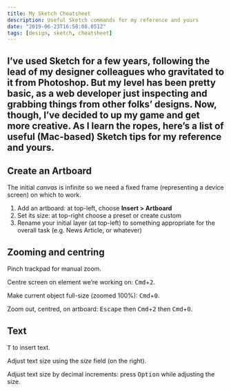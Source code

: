 ```yaml
---
title: My Sketch Cheatsheet
description: Useful Sketch commands for my reference and yours
date: "2019-06-23T16:58:08.051Z"
tags: [design, sketch, cheatsheet]
---
```

I’ve used Sketch for a few years, following the lead of my designer colleagues who gravitated to it from Photoshop. But my level has been pretty basic, as a web developer just inspecting and grabbing things from other folks’ designs. Now, though, I’ve decided to up my game and get more creative. As I learn the ropes, here’s a list of useful (Mac-based) Sketch tips for my reference and yours.
---

## Create an Artboard

The initial _canvas_ is infinite so we need a fixed frame (representing a device screen) on which to work. 

1. Add an artboard: at top-left, choose __Insert > Artboard__
2. Set its size: at top-right choose a preset or create custom
3. Rename your initial layer (at top-left) to something appropriate for the overall task (e.g. News Article, or whatever)

## Zooming and centring

Pinch trackpad for manual zoom.

Centre screen on element we’re working on: <kbd>Cmd</kbd>+<kbd>2</kbd>.

Make current object full-size (zoomed 100%): <kbd>Cmd</kbd>+<kbd>0</kbd>.

Zoom out, centred, on artboard: <kbd>Escape</kbd> then <kbd>Cmd</kbd>+<kbd>2</kbd> then <kbd>Cmd</kbd>+<kbd>0</kbd>.

## Text

<kbd>T</kbd> to insert text.

Adjust text size using the _size_ field (on the right). 

Adjust text size by decimal increments: press <kbd>Option</kbd> while adjusting the size.
